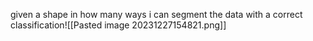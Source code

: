 given a shape in how many ways i can segment the data with a correct classification![[Pasted image 20231227154821.png]]

